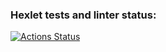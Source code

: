 ### Hexlet tests and linter status:
[![Actions Status](https://github.com/stigsanek/python-project-52/workflows/hexlet-check/badge.svg)](https://github.com/stigsanek/python-project-52/actions)